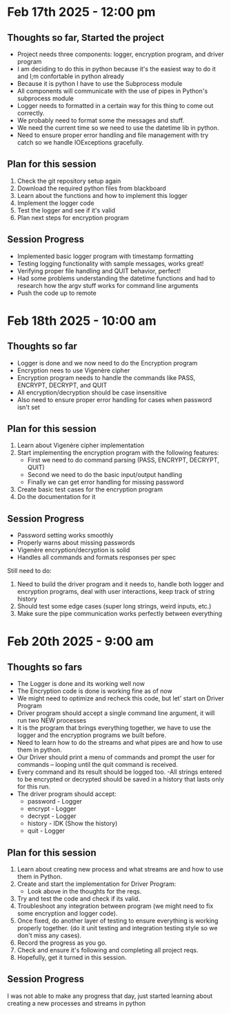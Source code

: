 # Feb 17th 2025 - 12:00 pm

## Thoughts so far, Started the project
- Project needs three components: logger, encryption program, and driver program
- I am deciding to do this in python because it's the easiest way to do it and I;m confortable in python already
- Because it is python I have to use the Subprocess module
- All components will communicate with the use of pipes in Python's subprocess module
- Logger needs to formatted in a certain way for this thing to come out correctly.
- We probably need to format some the messages and stuff.
- We need the current time so we need to use the datetime lib in python.
- Need to ensure proper error handling and file management with try catch so we handle IOExceptions gracefully.

## Plan for this session
1. Check the git repository setup again
2. Download the required python files from blackboard
1. Learn about the functions and how to implement this logger
2. Implement the logger code
3. Test the logger and see if it's valid
4. Plan next steps for encryption program

## Session Progress
- Implemented basic logger program with timestamp formatting
- Testing logging functionality with sample messages, works great!
- Verifying proper file handling and QUIT behavior, perfect!
- Had some problems understanding the datetime functions and had to research how the argv stuff works for command line arguments
- Push the code up to remote



# Feb 18th 2025 - 10:00 am

## Thoughts so far
- Logger is done and we now need to do the Encryption program
- Encryption nees to use Vigenère cipher
- Encryption program needs to handle the commands like PASS, ENCRYPT, DECRYPT, and QUIT
- All encryption/decryption should be case insensitive
- Also need to ensure proper error handling for cases when password isn't set

## Plan for this session
1. Learn about Vigenère cipher implementation
2. Start implementing the encryption program with the following features:
   - First we need to do command parsing (PASS, ENCRYPT, DECRYPT, QUIT)
   - Second we need to do the basic input/output handling
   - Finally we can get error handling for missing password
3. Create basic test cases for the encryption program
4. Do the documentation for it

## Session Progress
- Password setting works smoothly
- Properly warns about missing passwords
- Vigenère encryption/decryption is solid
- Handles all commands and formats responses per spec

Still need to do:
1. Need to build the driver program and it needs to, handle both logger and encryption programs, deal with user interactions, keep track of string history
2. Should test some edge cases (super long strings, weird inputs, etc.)
3. Make sure the pipe communication works perfectly between everything






# Feb 20th 2025 - 9:00 am

## Thoughts so fars
- The Logger is done and its working well now
- The Encryption code is done is working fine as of now
- We might need to optimize and recheck this code, but let' start on Driver Program
- Driver program should accept a single command line argument, it will run two NEW processes
- It is the program that brings everything together, we have to use the logger and the encryption programs we built before.
- Need to learn how to do the streams and what pipes are and how to use them in python.
- Our Driver should print a menu of commands and prompt the user
for commands – looping until the quit command is received.
- Every command and its result should be logged too.
-All strings entered to be encrypted or decrypted should be saved in a history
that lasts only for this run.
- The driver program should accept:
   - password - Logger
   - encrypt - Logger
   - decrypt - Logger
   - history - IDK (Show the history)
   - quit - Logger

## Plan for this session
1. Learn about creating new process and what streams are and how to use them in Python.
2. Create and start the implementation for Driver Program:
   - Look above in the thoughts for the reqs. 
3. Try and test the code and check if its valid. 
4. Troubleshoot any integration between program (we might need to fix some encryption and logger code).
5. Once fixed, do another layer of testing to ensure everything is working properly together. (do it unit testing  and integration testing style so we don't miss any cases).
6. Record the progress as you go.
7. Check and ensure it's following and completing all project reqs.
7. Hopefully, get it turned in this session.


## Session Progress

I was not able to make any progress that day, just started learning about creating a new processes and streams in python

